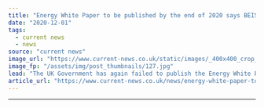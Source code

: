 ```yaml
---
title: "Energy White Paper to be published by the end of 2020 says BEIS as it misses autumn deadline"
date: "2020-12-01"
tags: 
  - current news
  - news
source: "current news"
image_url: "https://www.current-news.co.uk/static/images/_400x400_crop_center-center/Parliament-Pxhere-NC.jpg"
image_fp: "/assets/img/post_thumbnails/127.jpg"
lead: "​The UK Government has again failed to publish the Energy White Paper, pushing back the deadline again."
article_url: "https://www.current-news.co.uk/news/energy-white-paper-to-be-published-by-the-end-of-2020-says-beis-as-it-misses-autumn-deadline?utm_source=rss-feeds&utm_medium=rss&utm_campaign=rss"
---
```


---
